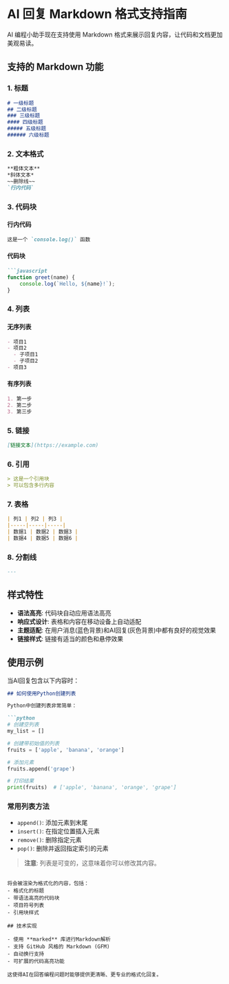# AI 回复 Markdown 格式支持指南

AI 编程小助手现在支持使用 Markdown 格式来展示回复内容，让代码和文档更加美观易读。

## 支持的 Markdown 功能

### 1. 标题

```markdown
# 一级标题
## 二级标题
### 三级标题
#### 四级标题
##### 五级标题
###### 六级标题
```

### 2. 文本格式

```markdown
**粗体文本**
*斜体文本*
~~删除线~~
`行内代码`
```

### 3. 代码块

#### 行内代码
```markdown
这是一个 `console.log()` 函数
```

#### 代码块
```markdown
```javascript
function greet(name) {
    console.log(`Hello, ${name}!`);
}
```

### 4. 列表

#### 无序列表
```markdown
- 项目1
- 项目2
  - 子项目1
  - 子项目2
- 项目3
```

#### 有序列表
```markdown
1. 第一步
2. 第二步
3. 第三步
```

### 5. 链接

```markdown
[链接文本](https://example.com)
```

### 6. 引用

```markdown
> 这是一个引用块
> 可以包含多行内容
```

### 7. 表格

```markdown
| 列1 | 列2 | 列3 |
|-----|-----|-----|
| 数据1 | 数据2 | 数据3 |
| 数据4 | 数据5 | 数据6 |
```

### 8. 分割线

```markdown
---
```

## 样式特性

- **语法高亮**: 代码块自动应用语法高亮
- **响应式设计**: 表格和内容在移动设备上自动适配
- **主题适配**: 在用户消息(蓝色背景)和AI回复(灰色背景)中都有良好的视觉效果
- **链接样式**: 链接有适当的颜色和悬停效果

## 使用示例

当AI回复包含以下内容时：

```markdown
## 如何使用Python创建列表

Python中创建列表非常简单：

```python
# 创建空列表
my_list = []

# 创建带初始值的列表
fruits = ['apple', 'banana', 'orange']

# 添加元素
fruits.append('grape')

# 打印结果
print(fruits)  # ['apple', 'banana', 'orange', 'grape']
```

### 常用列表方法

- `append()`: 添加元素到末尾
- `insert()`: 在指定位置插入元素
- `remove()`: 删除指定元素
- `pop()`: 删除并返回指定索引的元素

> **注意**: 列表是可变的，这意味着你可以修改其内容。
```

将会被渲染为格式化的内容，包括：
- 格式化的标题
- 带语法高亮的代码块
- 项目符号列表
- 引用块样式

## 技术实现

- 使用 **marked** 库进行Markdown解析
- 支持 GitHub 风格的 Markdown (GFM)
- 自动换行支持
- 可扩展的代码高亮功能

这使得AI在回答编程问题时能够提供更清晰、更专业的格式化回复。 